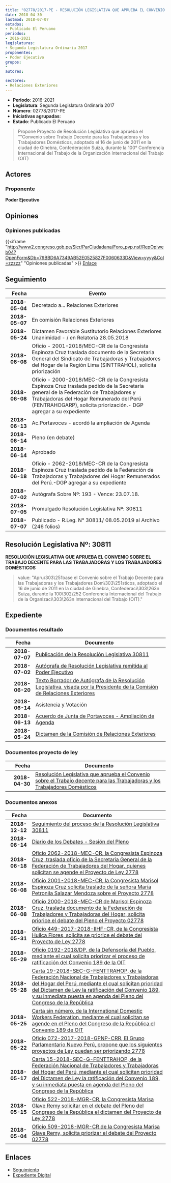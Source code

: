 ```yaml
---
title: "02778/2017-PE - RESOLUCIÓN LEGISLATIVA QUE APRUEBA EL CONVENIO SOBRE EL TRABAJO DECENTE PARA LAS TRABAJADORAS Y LOS TRABAJADORES DOMÉSTICOS"
date: 2018-04-30
lastmod: 2018-07-07
estados:
- Publicado El Peruano
periodos:
- 2016-2021
legislaturas:
- Segunda Legislatura Ordinaria 2017
proponentes:
- Poder Ejecutivo
grupos:
- 
autores:

sectores:
- Relaciones Exteriores
---
```

- **Periodo**: 2016-2021
- **Legislatura**: Segunda Legislatura Ordinaria 2017
- **Número**: 02778/2017-PE
- **Iniciativas agrupadas**: 
- **Estado**: Publicado El Peruano

> Propone Proyecto de Resolución Legislativa que aprueba el ""Convenio sobre Trabajo Decente para las Trabajadoras y los Trabajadores Domésticos, adoptado el 16 de junio de 2011 en la ciudad de Ginebra, Confederación Suiza, durante la 100° Conferencia Internacional del Trabajo de la Organización Internacional del Trabajo (OIT)


## Actores

### Proponente

**Poder Ejecutivo**

## Opiniones

### Opiniones publicadas

{{<iframe "http://www2.congreso.gob.pe/Sicr/ParCiudadana/Foro_pvp.nsf/RepOpiweb04?OpenForm&Db=79BBD6A7349AB52E0525827F0060633D&View=yyyy&Col=zzzzz" "Opiniones publicadas" >}}
[Enlace](http://www2.congreso.gob.pe/Sicr/ParCiudadana/Foro_pvp.nsf/RepOpiweb04?OpenForm&Db=79BBD6A7349AB52E0525827F0060633D&View=yyyy&Col=zzzzz)


## Seguimiento

| Fecha | Evento |
|------:|--------|
| **2018-05-04** | Decretado a... Relaciones Exteriores |
| **2018-05-07** | En comisión Relaciones Exteriores |
| **2018-05-24** | Dictamen Favorable Sustitutorio Relaciones Exteriores Unanimidad - / en Relatoría 28.05.2018 |
| **2018-06-08** | Oficio - 2001-2018/MEC-CR de la Congresista Espinoza Cruz traslada documento de la Secretaria General del Sindicato de Trabajadoras y Trabajadores del Hogar de la Región Lima (SINTTRAHOL), solicita priorización |
| **2018-06-08** | Oficio - 2000-2018/MEC-CR de la Congresista Espinoza Cruz traslada pedido de la Secretaria general de la Federación de Trabajadores y Trabajadoras del Hogar Remunerado del Perú (FENTRAHOGARP), solicita priorización.- DGP agregar a su expediente |
| **2018-06-13** | Ac.Portavoces - acordó la ampliación de Agenda |
| **2018-06-14** | Pleno (en debate) |
| **2018-06-14** | Aprobado |
| **2018-06-18** | Oficio - 2062-2018/MEC-CR de la Congresista Espinoza Cruz traslada pedido de la Federación de Trabajadoras y Trabajadores del Hogar Remunerados del Perú.-DGP agregar a su expediente |
| **2018-07-02** | Autógrafa Sobre Nº: 193 - Vence: 23.07.18. |
| **2018-07-05** | Promulgado Resolución Legislativa Nº: 30811 |
| **2018-07-07** | Publicado - R.Leg. N° 30811/ 08.05.2019 al Archivo (246 folios) |

## Resolución Legislativa Nº: 30811

**RESOLUCIÓN LEGISLATIVA QUE APRUEBA EL CONVENIO SOBRE EL TRABAJO DECENTE PARA LAS TRABAJADORAS Y LOS TRABAJADORES DOMÉSTICOS**

> value: "Apru\303\251base el Convenio sobre el Trabajo Decente para las Trabajadoras y los Trabajadores Dom\303\251sticos, adoptado el 16 de junio de 2011 en la ciudad de Ginebra, Confederaci\303\263n Suiza, durante la 100\302\252 Conferencia Internacional del Trabajo de la Organizaci\303\263n Internacional del Trabajo (OIT)."


## Expediente

### Documentos resultado

| Fecha | Documento |
|------:|-----------|
| **2018-07-07** | [Publicación de la Resolución Legislativa 30811](http://www.leyes.congreso.gob.pe/Documentos/2016_2021/ADLP/Normas_Legales/30811-RLG.pdf) |
| **2018-07-02** | [Autógrafa de Resolución Legislativa remitida al Poder Ejecutivo](http://www.leyes.congreso.gob.pe/Documentos/2016_2021/ADLP/Texto_Aprobado/AU0277820180702.pdf) |
| **2018-06-20** | [Texto Borrador de Autógrafa de la Resolución Legislativa, visada por la Presidente de la Comisión de Relaciones Exteriores](http://www.leyes.congreso.gob.pe/Documentos/2016_2021/Texto_Borrador_de_Autografa/BAU0277820180620.pdf) |
| **2018-06-14** | [Asistencia y Votación](http://www.leyes.congreso.gob.pe/Documentos/2016_2021/Asistencia_y_Votacion/Proyectos_de_Ley/AV02778_20180614.pdf) |
| **2018-06-13** | [Acuerdo de Junta de Portavoces - Ampliación de Agenda](http://www.leyes.congreso.gob.pe/Documentos/2016_2021/Acuerdos/Junta_Portavoces/AJP0277820180613.PDF) |
| **2018-05-24** | [Dictamen de la Comisión de Relaciones Exteriores](http://www.leyes.congreso.gob.pe/Documentos/2016_2021/ADLP/Normas_Legales/30768-RLG.pdf) |

### Documentos proyecto de ley

| Fecha | Documento |
|------:|-----------|
| **2018-04-30** | [Resolución Legislativa que aprueba el Convenio sobre el Trabajo decente para las Trabajadoras y los Trabajadores Domésticos](http://www.leyes.congreso.gob.pe/Documentos/2016_2021/Proyectos_de_Ley_y_de_Resoluciones_Legislativas/PL0277520180424.pdf) |

### Documentos anexos

| Fecha | Documento |
|------:|-----------|
| **2018-12-12** | [Seguimiento del proceso de la Resolución Legislativa 30811](http://www.leyes.congreso.gob.pe/Documentos/2016_2021/Seguimiento_de_Proyectos_de_Ley/02778PL20181212.pdf) |
| **2018-06-14** | [Diario de los Debates - Sesión del Pleno](http://www.leyes.congreso.gob.pe/Documentos/2016_2021/ADLP/Diario_Debates/30811-TDD.pdf) |
| **2018-06-18** | [Oficio 2062-2018-MEC-CR, la Congresista Espinoza Cruz, traslada oficio de la Secretaria General de la Federación de Trabajadores del Hogar, quienes solicitan se agende el Proyecto de Ley 2778](http://www.leyes.congreso.gob.pe/Documentos/2016_2021/Oficios/Congresistas/OFICIO-2062-2018-MEC-CR.PDF) |
| **2018-06-08** | [Oficio 2001-2018-MEC-CR, la Congresista Marisol Espinoza Cruz solicita traslado de la señora María Petronila Salazar Mendoza sobre el Proyecto 2778](http://www.leyes.congreso.gob.pe/Documentos/2016_2021/Oficios/Congresistas/OFICIO-2001-2018-MEC-CR.pdf) |
| **2018-06-08** | [Oficio 2000-2018-MEC-CR de Marisol Espinoza Cruz, traslada documento de la Federación de Trabajadores y Trabajadoras del Hogar, solicita priorice el debate del Pleno el Proyecto 02778](http://www.leyes.congreso.gob.pe/Documentos/2016_2021/Oficios/Congresistas/OFICIO-2000-2018-MEC-CR.pdf) |
| **2018-05-31** | [Oficio 449-2017-2018-IIHF-CR, de la Congresista Huilca Flores, solicita se priorice el debate del Proyecto de Ley 2778](http://www.leyes.congreso.gob.pe/Documentos/2016_2021/Oficios/Congresistas/OFICIO-449-2017-2018-IIHF-CR.pdf) |
| **2018-05-29** | [Oficio 0192-2018/DP, de la Defensoría del Pueblo, mediante el cual solicita priorizar el proceso de ratificación del Convenio 189 de la OIT](http://www.leyes.congreso.gob.pe/Documentos/2016_2021/Oficios/Otras_Instituciones/OFICIO-0192-2018-DP.pdf) |
| **2018-05-28** | [Carta 19-2018-SEC-G-FENTTRAHOP, de la Federación Nacional de Trabajadores y Trabajadoras del Hogar del Perú, mediante el cual solicitan prioridad del Dictamen de Ley la ratificación del Convenio 189, y su inmediata puesta en agenda del Pleno del Congreso de la República](http://www.leyes.congreso.gob.pe/Documentos/2016_2021/Oficios/Otras_Instituciones/CARTA-19-2018-SEC-G-FENTTRAHOP.pdf) |
| **2018-05-25** | [Carta sin número, de la International Domestic Workers Federation, mediante el cual solicitan se agende en el Pleno del Congreso de la República el Convenio 189 de OIT](http://www.leyes.congreso.gob.pe/Documentos/2016_2021/Oficios/Otras_Instituciones/CARTA-S-N-IDWF.pdf) |
| **2018-05-22** | [Oficio 072-2017-2018-GPNP-CRR, El Grupo Parlamentario Nuevo Perú, propone que los siguientes proyectos de Ley puedan ser priorizando 2778](http://www.leyes.congreso.gob.pe/Documentos/2016_2021/Oficios/Congresistas/OFICIO-072-2017-2018-GPNP-CR.pdf) |
| **2018-05-17** | [Carta 15-2018-SEC-G-FENTTRAHOP, de la Federación Nacional de Trabajadores y Trabajadoras del Hogar del Perú, mediante el cual solicitan prioridad del Dictamen de Ley la ratificación del Convenio 189, y su inmediata puesta en agenda del Pleno del Congreso de la República](http://www.leyes.congreso.gob.pe/Documentos/2016_2021/Oficios/Otras_Instituciones/CARTA-15-20118-SEC-G-FENTTRAHOP.pdf) |
| **2018-05-15** | [Oficio 522-2018-MGR-CR, la Congresista Marisa Glave Remy solicitar en el debate del Pleno del Congreso de la República el dictamen del Proyecto de Ley 2778](http://www.leyes.congreso.gob.pe/Documentos/2016_2021/Oficios/Congresistas/OFICIO-522-2018-MGR-CR.pdf) |
| **2018-05-04** | [Oficio 509-2018-MGR-CR de la Congresista Marisa Glave Remy, solicita priorizar el debate del Proyecto 02778](http://www.leyes.congreso.gob.pe/Documentos/2016_2021/Oficios/Congresistas/OFICIO-068-2017-2018-GP-PPK-CR.pdf) |

## Enlaces

- [Seguimiento](http://www2.congreso.gob.pe/Sicr/TraDocEstProc/CLProLey2016.nsf/f7fff46988ca05b1052578e100829cc7/cda333fde0443e8605258281005a0e81?OpenDocument)
- [Expediente Digital](http://www2.congreso.gob.pe/Sicr/TraDocEstProc/Expvirt_2011.nsf/visbusqptramdoc1621/02778?opendocument)

